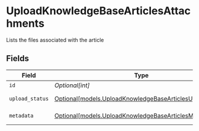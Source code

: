 # UploadKnowledgeBaseArticlesAttachments

Lists the files associated with the article


## Fields

| Field                                                                                                            | Type                                                                                                             | Required                                                                                                         | Description                                                                                                      |
| ---------------------------------------------------------------------------------------------------------------- | ---------------------------------------------------------------------------------------------------------------- | ---------------------------------------------------------------------------------------------------------------- | ---------------------------------------------------------------------------------------------------------------- |
| `id`                                                                                                             | *Optional[int]*                                                                                                  | :heavy_minus_sign:                                                                                               | Identifier                                                                                                       |
| `upload_status`                                                                                                  | [Optional[models.UploadKnowledgeBaseArticlesUploadStatus]](../models/uploadknowledgebasearticlesuploadstatus.md) | :heavy_minus_sign:                                                                                               | Upload status                                                                                                    |
| `metadata`                                                                                                       | [Optional[models.UploadKnowledgeBaseArticlesMetadata]](../models/uploadknowledgebasearticlesmetadata.md)         | :heavy_minus_sign:                                                                                               | Attachment metadata                                                                                              |